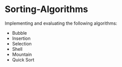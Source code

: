 # Sorting-Algorithms
Implementing and evaluating the following algorithms:
- Bubble
- Insertion
- Selection
- Shell
- Mountain
- Quick Sort
